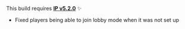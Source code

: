 This build requires **[IP v5.2.0](https://github.com/Efnilite/Walk-in-the-Park/releases/tag/v5.2.0)** ✨

- Fixed players being able to join lobby mode when it was not set up